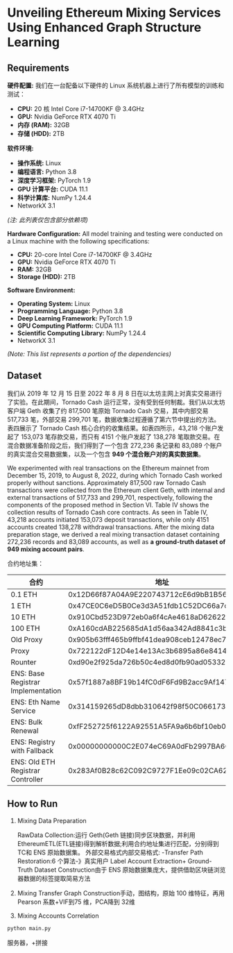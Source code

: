 #  Unveiling Ethereum Mixing Services Using Enhanced Graph Structure Learning



## Requirements

**硬件配置:**
我们在一台配备以下硬件的 Linux 系统机器上进行了所有模型的训练和测试：

- **CPU:** 20 核 Intel Core i7-14700KF @ 3.4GHz
- **GPU:** Nvidia GeForce RTX 4070 Ti
- **内存 (RAM):** 32GB
- **存储 (HDD):** 2TB

**软件环境:**

- **操作系统:** Linux
- **编程语言:** Python 3.8
- **深度学习框架:** PyTorch 1.9
- **GPU 计算平台:** CUDA 11.1
- **科学计算库:** NumPy 1.24.4
- NetworkX 3.1

*(注: 此列表仅包含部分依赖项)*



**Hardware Configuration:**
All model training and testing were conducted on a Linux machine with the following specifications:

- **CPU:** 20-core Intel Core i7-14700KF @ 3.4GHz
- **GPU:** Nvidia GeForce RTX 4070 Ti
- **RAM:** 32GB
- **Storage (HDD):** 2TB

**Software Environment:**

- **Operating System:** Linux
- **Programming Language:** Python 3.8
- **Deep Learning Framework:** PyTorch 1.9
- **GPU Computing Platform:** CUDA 11.1
- **Scientific Computing Library:** NumPy 1.24.4
- NetworkX 3.1

*(Note: This list represents a portion of the dependencies)*

## Dataset

我们从 2019 年 12 月 15 日至 2022 年 8 月 8 日在以太坊主网上对真实交易进行了实验。在此期间，Tornado Cash 运行正常，没有受到任何制裁。我们从以太坊客户端 Geth 收集了约 817,500 笔原始 Tornado Cash 交易，其中内部交易 517,733 笔，外部交易 299,701 笔，数据收集过程遵循了第六节中提出的方法。表四展示了 Tornado Cash 核心合约的收集结果。如表四所示，43,218 个账户发起了 153,073 笔存款交易，而只有 4151 个账户发起了 138,278 笔取款交易。在混合数据准备阶段之后，我们得到了一个包含 272,236 条记录和 83,089 个账户的真实混合交易数据集，以及一个包含 **949 个混合账户对的真实数据集**。

 We experimented with real transactions on the Ethereum mainnet from December 15, 2019, to August 8, 2022, during which Tornado Cash worked properly without sanctions. Approximately 817,500 raw Tornado Cash transactions were collected from the Ethereum client Geth, with internal and external transactions of 517,733 and 299,701, respectively, following the components of the proposed method in Section VI. Table IV shows the collection results of Tornado Cash core contracts. As seen in Table IV, 43,218 accounts initiated 153,073 deposit transactions, while only 4151 accounts created 138,278 withdrawal transactions. After the mixing data preparation stage, we derived a real mixing transaction dataset containing 272,236 records and 83,089 accounts, as well as **a**
**ground-truth dataset of 949 mixing account pairs**.

合约地址集：

| 合约                               | 地址                                       |
| ---------------------------------- | ------------------------------------------ |
| 0.1 ETH                            | 0x12D66f87A04A9E220743712cE6d9bB1B5616B8Fc |
| 1 ETH                              | 0x47CE0C6eD5B0Ce3d3A51fdb1C52DC66a7c3c2936 |
| 10 ETH                             | 0x910Cbd523D972eb0a6f4cAe4618aD62622b39DbF |
| 100 ETH                            | 0xA160cdAB225685dA1d56aa342Ad8841c3b53f291 |
| Old Proxy                          | 0x905b63fff465b9ffbf41dea908ceb12478ec7601 |
| Proxy                              | 0x722122dF12D4e14e13Ac3b6895a86e84145b6967 |
| Rounter                            | 0xd90e2f925da726b50c4ed8d0fb90ad053324f31b |
| ENS: Base Registrar Implementation | 0x57f1887a8BF19b14fC0dF6Fd9B2acc9Af147eA85 |
| ENS: Eth Name Service              | 0x314159265dD8dbb310642f98f50C066173C1259b |
| ENS: Bulk Renewal                  | 0xfF252725f6122A92551A5FA9a6b6bf10eb0Be035 |
| ENS: Registry with Fallback        | 0x00000000000C2E074eC69A0dFb2997BA6C7d2e1e |
| ENS: Old ETH Registrar Controller  | 0x283Af0B28c62C092C9727F1Ee09c02CA627EB7F5 |







## How to Run

1. Mixing Data Preparation

   RawData Collection:运行 Geth(Geth 链接)同步区块数据，并利用 EthereumETL(ETL链接)得到解析数据;利用合约地址集进行匹配，分别得到 TC和 ENS 原始数据集。
   外部交易格式内部交易格式:
   -Transfer Path Restoration:6 个算法-》真实用户
   Label Account Extraction+ Ground-Truth Dataset Construction由于 ENS 原始数据集庞大，提供借助区块链浏览器数据的标签提取简易方法

   

2. Mixing Transfer Graph Construction手动，图结构，原始 100 维特征，再用Pearson 系数+VIF到75 维，PCA降到 32维

3.  Mixing Accounts Correlation

   ```python
   python main.py
   ```

   服务器，+拼接

   


   
